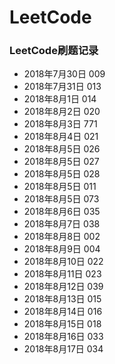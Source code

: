 # LeetCode
### LeetCode刷题记录<br>
* 2018年7月30日  009<br>
* 2018年7月31日  013<br>
* 2018年8月1日   014<br>
* 2018年8月2日   020<br>
* 2018年8月3日   771<br>
* 2018年8月4日   021<br>
* 2018年8月5日   026<br>
* 2018年8月5日   027<br>
* 2018年8月5日   028<br>
* 2018年8月5日   011<br>
* 2018年8月5日   073<br>
* 2018年8月6日   035<br>
* 2018年8月7日   038<br>
* 2018年8月8日   002<br>
* 2018年8月9日   004<br>
* 2018年8月10日  022<br>
* 2018年8月11日  023<br>
* 2018年8月12日  039<br>
* 2018年8月13日  015<br>
* 2018年8月14日  016<br>
* 2018年8月15日  018<br>
* 2018年8月16日  033<br>
* 2018年8月17日  034<br>